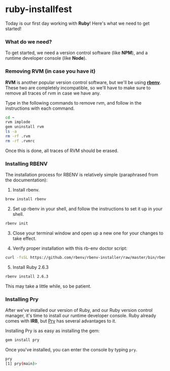 # ruby-installfest

Today is our first day working with **Ruby**! Here's what we need to get started!

### What do we need?

To get started, we need a version control software (like **NPM**), and a runtime developer console (like **Node**).

### Removing RVM (in case you have it)
**RVM** is another popular version control software, but we'll be using [**rbenv**](https://github.com/rbenv/rbenv). These two are completely incompatible, so we'll have to make sure to remove all traces of rvm in case we have any.

Type in the following commands to remove rvm, and follow in the instructions with each command.

```sh
cd ~
rvm implode
gem uninstall rvm
ls -a
rm -rf .rvm
rm -rf .rvmrc
```

Once this is done, all traces of RVM should be erased.

### Installing RBENV

The installation process for RBENV is relatively simple (paraphrased from the documentation):

1. Install rbenv.

```sh
brew install rbenv
```

2. Set up rbenv in your shell, and follow the instructions to set it up in your shell.

```sh
rbenv init
```

3. Close your terminal window and open up a new one for your changes to take effect.

4. Verify proper installation with this rb-env doctor script:
```sh
curl -fsSL https://github.com/rbenv/rbenv-installer/raw/master/bin/rbenv-doctor | bash
```

5. Install Ruby 2.6.3
```sh
rbenv install 2.6.3
```

This may take a little while, so be patient.

### Installing Pry

After we've installed our version of Ruby, and our Ruby version control manager, it's time to install our runtime developer console. Ruby already comes with **IRB**, but [Pry](https://github.com/pry/pry) has several advantages to it.

Installing Pry is as easy as installing the gem:

```sh
gem install pry
```

Once you've installed, you can enter the console by typing `pry`.

```sh
pry
[1] pry(main)>
```
